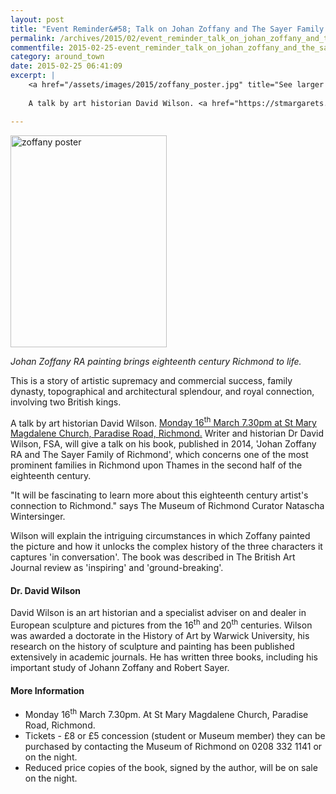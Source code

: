 ```yaml
---
layout: post
title: "Event Reminder&#58; Talk on Johan Zoffany and The Sayer Family - 16 March 2015"
permalink: /archives/2015/02/event_reminder_talk_on_johan_zoffany_and_the_sayer.html
commentfile: 2015-02-25-event_reminder_talk_on_johan_zoffany_and_the_sayer
category: around_town
date: 2015-02-25 06:41:09
excerpt: |
    <a href="/assets/images/2015/zoffany_poster.jpg" title="See larger version of - zoffany poster"><img src="/assets/images/2015/zoffany_poster_thumb.jpg" width="150" height="203" alt="zoffany poster" class="photo right" /></a>
    
    A talk by art historian David Wilson. <a href="https://stmargarets.london/event/event/200705144893">Monday 16<sup>th</sup> March 7.30pm at St Mary Magdalene Church, Paradise Road, Richmond.</a> Writer and historian Dr David Wilson, FSA, will give a talk on his book, published in 2014, 'Johan Zoffany RA and The Sayer Family of Richmond', which concerns one of the most prominent families in Richmond upon Thames in the second half of the eighteenth century.

---
```


<a href="/assets/images/2015/zoffany_poster.jpg" title="See larger version of - zoffany poster"><img src="/assets/images/2015/zoffany_poster_thumb.jpg" width="250" height="339" alt="zoffany poster" class="photo right" /></a>

*Johan Zoffany RA painting brings eighteenth century Richmond to life.*

This is a story of artistic supremacy and commercial success, family dynasty, topographical and architectural splendour, and royal connection, involving two British kings.

A talk by art historian David Wilson. [Monday 16<sup>th</sup> March 7.30pm at St Mary Magdalene Church, Paradise Road, Richmond.](/event/event/200705144893) Writer and historian Dr David Wilson, FSA, will give a talk on his book, published in 2014, 'Johan Zoffany RA and The Sayer Family of Richmond', which concerns one of the most prominent families in Richmond upon Thames in the second half of the eighteenth century.

"It will be fascinating to learn more about this eighteenth century artist's connection to Richmond." says The Museum of Richmond Curator Natascha Wintersinger.

Wilson will explain the intriguing circumstances in which Zoffany painted the picture and how it unlocks the complex history of the three characters it captures 'in conversation'. The book was described in The British Art Journal review as 'inspiring' and 'ground-breaking'.

#### Dr. David Wilson

David Wilson is an art historian and a specialist adviser on and dealer in European sculpture and pictures from the 16<sup>th</sup> and 20<sup>th</sup> centuries. Wilson was awarded a doctorate in the History of Art by Warwick University, his research on the history of sculpture and painting has been published extensively in academic journals. He has written three books, including his important study of Johann Zoffany and Robert Sayer.

#### More Information

-   Monday 16<sup>th</sup> March 7.30pm. At St Mary Magdalene Church, Paradise Road, Richmond.
-   Tickets - £8 or £5 concession (student or Museum member) they can be purchased by contacting the Museum of Richmond on 0208 332 1141 or on the night.
-   Reduced price copies of the book, signed by the author, will be on sale on the night.
